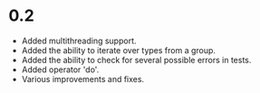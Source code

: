 # 0.2
- Added multithreading support.
- Added the ability to iterate over types from a group.
- Added the ability to check for several possible errors in tests.
- Added operator 'do'.
- Various improvements and fixes.
